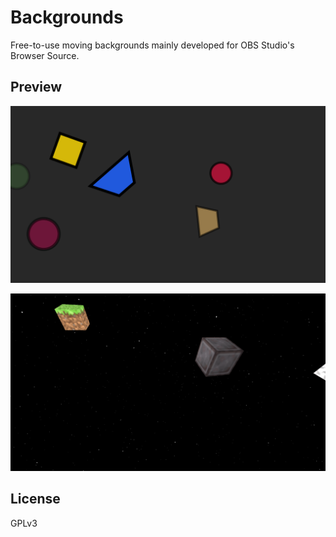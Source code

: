 # Backgrounds
Free-to-use moving backgrounds mainly developed for OBS Studio's Browser Source.

## Preview
[![](https://raw.githubusercontent.com/North-West-Wind/backgrounds/main/preview/shapes.png)](https://background.northwestw.in/shapes)


[![](https://raw.githubusercontent.com/North-West-Wind/backgrounds/main/preview/blocks.png)](https://background.northwestw.in/blocks)

## License
GPLv3